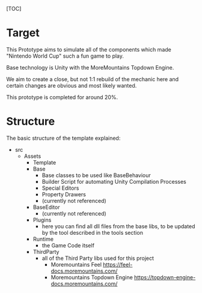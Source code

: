 [TOC]

# Target
This Prototype aims to simulate all of the components which made "Nintendo World Cup" such a fun game to play.

Base technology is Unity with the MoreMountains Topdown Engine. 

We aim to create a close, but not 1:1 rebuild of the mechanic here and certain changes are obvious and most likely wanted.

This prototype is completed for around 20%.

# Structure
The basic structure of the template explained:
- src
    - Assets
        - Template
        - Base
            - Base classes to be used like BaseBehaviour
            - Builder Script for automating Unity Compilation Processes
            - Special Editors
            - Property Drawers
            - (currently not referenced)
        - BaseEditor
            - (currently not referenced)
        - Plugins
            - here you can find all dll files from the base libs, to be updated by the tool described in the tools section
        - Runtime
            - the Game Code itself
        - ThirdParty
            - all of the Third Party libs used for this project
                - Moremountains Feel https://feel-docs.moremountains.com/
                - Moremountains Topdown Engine https://topdown-engine-docs.moremountains.com/
